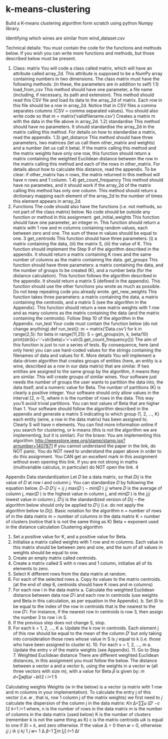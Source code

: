 # k-means-clustering
Build a K-means clustering algorithm form scratch using python Numpy library. 

Identifying which wines are similar from wind_dataset.csv

Technical details:
You must contain the code for the functions and methods below. If you wish you can write more functions and methods, but those described below must be present.
1) Class: matrix You will code a class called matrix, which will have an attribute called array_2d. This attribute is supposed to be a NumPy array containing numbers in two dimensions. The class matrix must have the following methods:
(in these, the parameters are in addition to self)
1.1) load_from_csv
This method should have one parameter, a file name (including, if necessary, its path and extension). This method should read this CSV file and load its data to the array_2d of matrix. Each row in this file should be a row in array_2d. Notice that in CSV files a comma separates columns (CSV = comma separated values).
You should also write code so that
m = matrix(‘validfilename.csv’)
Creates a matrix m with the data in the file above in array_2d.
1.2) standardise
This method should have no parameters. It should standardise the array_2d in the matrix calling this method. For details on how to standardise a matrix, read the appendix.
1.3) get_distance
This method should have three parameters, two matrices (let us call them other_matrix and weights) and a number (let us call it beta). If the matrix calling this method and the matrix weights have only one row, this function should return a matrix containing the weighted Euclidean distance between the row in the matrix calling this method and each of the rows in other_matrix. For details about how to calculate this distance, read the appendix.
To be clear: if other_matrix has n rows, the matrix returned in this method will have n rows and 1 column.
1.4) get_count_frequency
This method should have no parametes, and it should work if the array_2d of the matrix calling this method has only one column. This method should return a dictionary mapping each element of the array_2d to the number of times this element appears in array_2d.
2) Functions
The code should also have the functions (i.e. not methods, so not part of the class matrix) below. No code should be outside any function or method in this assignment.
get_initial_weights
This function should have one parameter, an integer m. This function should return a matrix with 1 row and m columns containing random values, each between zero and one. The sum of these m values should be equal to one.
 3
get_centroids
This function should have three parameters: (i) a matrix containing the data, (iii) the matrix S, (iii) the value of K. This function should implement the Step 9 of the algorithm described in the appendix. It should return a matrix containing K rows and the same number of columns as the matrix containing the data.
get_groups
This function should have three parameters: a matrix containing the data, and the number of groups to be created (K), and a number beta (for the distance calculation). This function follows the algorithm described in the appendix. It should return a matrix S (defined in the appendix). This function should use the other functions you wrote as much as possible. Do not keep repeating code you already wrote.
get_new_weights
This function takes three parameters: a matrix containing the data, a matrix containing the centroids, and a matrix S (see the algorithm in the Appendix). This function should return a new matrix weights with 1 row and as many columns as the matrix containing the data (and the matrix containing the centroids). Follow Step 10 of the algorithm in the Appendix.
run_test
Your code must contain the function below (do not change anything)
def run_test():
   m = matrix(‘Data.csv’)
   for k in range(2,5):
for beta in range(11,25):
S = get_groups(m, k, beta/10) print(str(k)+‘-’+str(beta)+‘=’+str(S.get_count_frequency()))
The aim of this function is just to run a series of tests. By consequence, here (and only here) you can use hard-coded values for the strings containing the filenames of data and values for K.
More details
You will implement a data-driven algorithm that creates groups of entities (here, an entity is a wine, described as a row in our data matrix) that are similar. If two entities are assigned to the same group by the algorithm, it means they are similar. This will create groups of similar wines. Your software just needs the number of groups the user wants to partition the data into, the data itself, and a numeric value for Beta.
The number of partitions (K) is clearly a positive integer. Your software should only allow values in the interval [2, n-1], where n is the number of rows in the data. This way you’ll avoid trivial partitions. You can test values of Beta that are higher than 1.
Your software should follow the algorithm described in the appendix and generate a matrix S indicating to which group (1, 2, ..., K) each entity (wine, a row in the data matrix) has been assigned to. Clearly S will have n elements.
You can find more information online if you search for clustering, or k-means (this is not the algorithm we are implementing, but it is similar).
For the brave:
You are implementing this algorithm: http://ieeexplore.ieee.org/stamp/stamp.jsp?arnumber=1407871 If you cannot understand the paper in the link, do NOT panic. You do NOT need to understand the paper above in order to do this assignment. You CAN get an excellent mark in this assignment without even opening this link. If you are not strong in maths (multivariable calculus, in particular) do NOT open the link.
 4

Appendix
Data standardization
Let 𝐷 be a data matrix, so that 𝐷𝑖𝑗 is the value of 𝐷 at row i and column j. You can standardize 𝐷 by following the equation below.
 𝐷−𝐷 𝐷′𝑖𝑗 = 𝑖𝑗 𝑗
 𝑚𝑎𝑥(𝐷 ) − 𝑚𝑖𝑛⁡(𝐷 ) 𝑗𝑗
where 𝐷 is the average of column j, 𝑚𝑎𝑥(𝐷 ) is the highest value in column j, and 𝑚𝑖𝑛⁡(𝐷 ) is the 𝑗𝑗𝑗
lowest value in column j. 𝐷′𝑖𝑗 is the standardized version of 𝐷𝑖𝑗 – the algorithm below should only be applied to 𝐷′𝑖𝑗 (i.e. do not apply the algorithm below to 𝐷𝑖𝑗).
Basic notation for the algorithm
n = number of rows of in the data matrix
m = number of columns in the data matrix
K = number of clusters (notice that k is not the same thing as K) Beta = exponent used in the distance calculation
Clustering algorithm
1. Set a positive value for K, and a positive value for Beta.
2. Initialise a matrix called weights with 1 row and m columns. Each value in this matrix should
be between zero and one, and the sum of all values in weights should be equal to one.
3. Create an empty matrix called centroids.
4. Create a matrix called S with n rows and 1 column, initialise all of its elements to zero.
5. Select K different rows from the data matrix at random.
6. For each of the selected rows
a. Copy its values to the matrix centroids.
(at the end of step 6, centroids should have K rows and m columns)
7. For each row i in the data matrix
a. Calculate the weighted Euclidean distance between data row 𝐷′𝑖 and each row in centroids (use weights and Beta in this calculation, as per equation in the Appendix).
b. Set 𝑆𝑖 to be equal to the index of the row in centroids that is the nearest to the row
𝐷′𝑖. For instance, if the nearest row in centroids is row 3, then assign the number 3 to
row i in S.
8. If the previous step does not change S, stop.
9. For each k = 1, 2, ..., K
a. Update the k row in centroids. Each element j of this row should be equal to the mean
of the column 𝐷′ but only taking into consideration those rows whose value in S is 𝑗
equal to k (i.e. those who have been assigned to cluster k). 10. For each v = 1, 2, ..., m
a. Update the entry v of the matrix weights (see Appendix). 11. Go to Step 7.
Weighted Euclidean distance
There are different weighted Euclidean distances, in this assignment you must follow the below. The distance between a vector a and a vector b, using the weights in a vector w (all three vectors with
size m), with a value for Beta 𝛽 is given by:
𝑚
𝑑=∑𝑤𝛽(𝑎𝑖 −𝑏𝑖)2 𝑖
   𝑖=1
5

Calculating weights
Weights (w in the below) is a vector (a matrix with 1 row and m columns in your implementation). To
calculate the entry j of this vector (i.e. 𝑤 , that is, row 1 column j of the matrix weights) we first need to 𝑗
calculate the dispersion of the column j in the data matrix:
𝐾𝑛
∆=∑∑𝑢 (𝐷′ −𝑐 )2
𝑘=1 𝑖=1
 where,
n is the number of rows in the data matrix
m is the number of columns in the data matrix (used below)
K is the number of clusters (remember k is not the same thing as K) c is the matrix centroids
𝑢𝑖𝑘 is equal to one if 𝑆𝑖 = 𝑘, and zero otherwise.
If the value ∆ = 0 then 𝑤 = 0, otherwise: 𝑗𝑗
𝑗
𝑖𝑘 𝑖𝑗 𝑘𝑗
1 𝑗
𝑤=
1 ∆ 𝛽−1
 ∑𝑚 [𝑗] 𝑡=1 ∆𝑡
